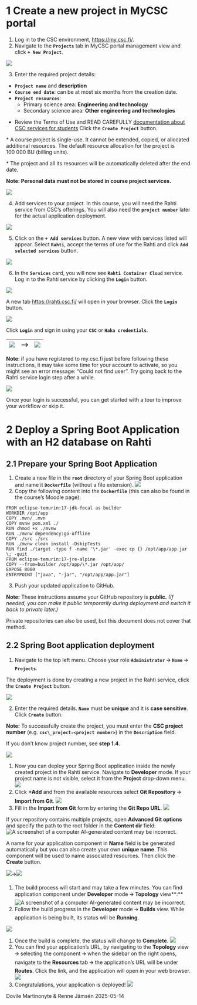 # 1 Create a new project in MyCSC portal

1. Log in to the CSC environment, <https://my.csc.fi/>.
2. Navigate to the **`Projects`** tab in MyCSC portal management view and click **`+ New Project`**.

![](imgs/rahti_h2_01.png)

3. Enter the required project details:
  * **`Project name`** and **description**
  * **`Course end date`**: can be at most six months from the creation date.
  * **`Project resources`**:
    + Primary science area: **Engineering and technology**
    + Secondary science area: **Other engineering and technologies**

- Review the Terms of Use and READ CAREFULLY [documentation about CSC services for students](https://docs.csc.fi/support/tutorials/student_quick/)
Click the **`Create Project`** button.

\* A course project is single-use. It cannot be extended, copied, or allocated additional resources. The default resource allocation for the project is 100 000 BU (billing units).

\* The project and all its resources will be automatically deleted after the end date.

**Note: Personal data must not be stored in course project services.**

![](imgs/rahti_h2_02.png)

4. Add services to your project. In this course, you will need the Rahti service from CSC’s offerings. You will also need the **`project number`** later for the actual application deployment.

![](imgs/rahti_h2_03.png)

5. Click on the **`+ Add services`** button. A new view with services listed will appear. Select **`Rahti`**, accept the terms of use for the Rahti and click **`Add selected services`** button.

![](imgs/rahti_h2_04.png)

6. In the **`Services`** card, you will now see **`Rahti Container Cloud`** service. Log in to the Rahti service by clicking the **`Login`** button.

![](imgs/rahti_h2_05.png)

A new tab <https://rahti.csc.fi/> will open in your browser. Click the **`Login`** button.

![](imgs/rahti_h2_06.png)

Click **`Login`** and sign in using your **`CSC`** or **`Haka credentials`**.

|![](imgs/rahti_h2_07.png)|-->|![](imgs/rahti_h2_08.png)|
|-|-|-|

**Note**: if you have registered to my.csc.fi just before following these instructions, it may take some time for your account to activate, so you might see an error message: “Could not find user”. Try going back to the Rahti service login step after a while.

![](imgs/rahti_h2_09.png)

Once your login is successful, you can get started with a tour to improve your workflow or skip it.

# 2 Deploy a Spring Boot Application with an H2 database on Rahti

## 2.1 Prepare your Spring Boot Application

1. Create a new file in the **`root`** directory of your Spring Boot application and name it **`Dockerfile`** (without a file extension).
![](imgs/rahti_h2_10.png)
2. Copy the following content into the **`Dockerfile`** (this can also be found in the course’s Moodle page):
```
FROM eclipse-temurin:17-jdk-focal as builder
WORKDIR /opt/app
COPY .mvn/ .mvn
COPY mvnw pom.xml ./
RUN chmod +x ./mvnw
RUN ./mvnw dependency:go-offline
COPY ./src ./src
RUN ./mvnw clean install -DskipTests
RUN find ./target -type f -name '\*.jar' -exec cp {} /opt/app/app.jar \; -quit
FROM eclipse-temurin:17-jre-alpine
COPY --from=builder /opt/app/\*.jar /opt/app/
EXPOSE 8080
ENTRYPOINT ["java", "-jar", "/opt/app/app.jar"]
```

3. Push your updated application to GitHub.

**Note:** These instructions assume your GitHub repository is **public.** *(If needed, you can make it public temporarily during deployment and switch it back to private later.)*

Private repositories can also be used, but this document does not cover that method.

## 2.2 Spring Boot application deployment

1. Navigate to the top left menu. Choose your role **`Administrator`** 🡪 **`Home`** 🡪 **`Projects`**.

The deployment is done by creating a new project in the Rahti service, click the **`Create Project`** button.

![](imgs/rahti_h2_12.png)

2. Enter the required details. **`Name`** must be **unique** and it is **case sensitive**. Click **`Create`** button.

**Note:** To successfully create the project, you must enter the **CSC project number** (e.g. **`csc\_project:<project number>`**) in the **`Description`** field.
  
If you don’t know project number, see **step 1.4**.

![](imgs/rahti_h2_13.png)

1. Now you can deploy your Spring Boot application inside the newly created project in the Rahti service. Navigate to **Developer** mode. If your project name is not visible, select it from the **Project** drop-down menu.
   ![](data:image/png;base64...)
2. Click **+Add** and from the available resources select **Git Repository** 🡪 **Import from Git**.
   ![](data:image/png;base64...)
3. Fill in the **Import from Git** form by entering the **Git Repo URL**.
   ![](data:image/png;base64...)

If your repository contains multiple projects, open **Advanced Git options** and specify the path to the root folder in the **Content dir** field:
![A screenshot of a computer  AI-generated content may be incorrect.](data:image/png;base64...)

A name for your application component in **Name** field is be generated automatically but you can also create your own **unique name**. This component will be used to name associated resources.
Then click the **Create** button.

![](data:image/png;base64...)🡪![](data:image/png;base64...)

1. The build process will start and may take a few minutes. You can find application component under **Developer** mode 🡪 **Topology** view**:**![A screenshot of a computer  AI-generated content may be incorrect.](data:image/png;base64...)
2. Follow the build progress in the **Developer** mode 🡪 **Builds** view.
   While application is being built, its status will be **Running**.

![](data:image/png;base64...)

1. Once the build is complete, the status will change to **Complete**.
   ![](data:image/png;base64...)
2. You can find your application’s URL, by navigating to the **Topology** view 🡪 selecting the component 🡪 when the sidebar on the right opens, navigate to the **Resources** tab 🡪 the application’s URL will be under **Routes**. Click the link, and the application will open in your web browser.
   ![](data:image/png;base64...)
3. Congratulations, your application is deployed!
   ![](data:image/png;base64...)

Dovile Martinonyte & Renne Jämsén 2025-05-14
